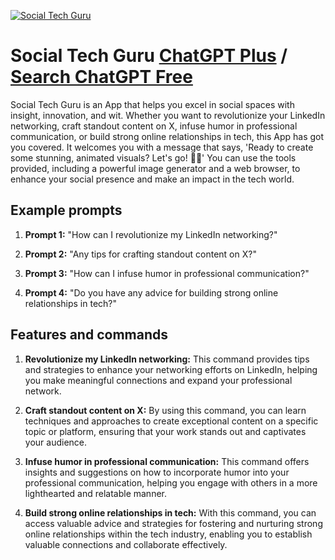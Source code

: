 
[![Social Tech Guru](https://files.oaiusercontent.com/file-CvLCZirl2Jhq0wops3eZ02qB?se=2123-10-18T23%3A23%3A49Z&sp=r&sv=2021-08-06&sr=b&rscc=max-age%3D31536000%2C%20immutable&rscd=attachment%3B%20filename%3Da4ecf0ed-2625-43c0-aa4a-97ee04d6d32d.png&sig=mu%2BOifZOWD98vG%2BcviA4yzjcdGTHytdzCO48ShtByPE%3D)](https://chat.openai.com/g/g-5XxIYRHqj-social-tech-guru)

# Social Tech Guru [ChatGPT Plus](https://chat.openai.com/g/g-5XxIYRHqj-social-tech-guru) / [Search ChatGPT Free](https://gptcall.net/index.html#/?search=Social%20Tech%20Guru)

Social Tech Guru is an App that helps you excel in social spaces with insight, innovation, and wit. Whether you want to revolutionize your LinkedIn networking, craft standout content on X, infuse humor in professional communication, or build strong online relationships in tech, this App has got you covered. It welcomes you with a message that says, 'Ready to create some stunning, animated visuals? Let's go! 👨‍💻' You can use the tools provided, including a powerful image generator and a web browser, to enhance your social presence and make an impact in the tech world.

## Example prompts

1. **Prompt 1:** "How can I revolutionize my LinkedIn networking?"

2. **Prompt 2:** "Any tips for crafting standout content on X?"

3. **Prompt 3:** "How can I infuse humor in professional communication?"

4. **Prompt 4:** "Do you have any advice for building strong online relationships in tech?"

## Features and commands

1. **Revolutionize my LinkedIn networking:** This command provides tips and strategies to enhance your networking efforts on LinkedIn, helping you make meaningful connections and expand your professional network.

2. **Craft standout content on X:** By using this command, you can learn techniques and approaches to create exceptional content on a specific topic or platform, ensuring that your work stands out and captivates your audience.

3. **Infuse humor in professional communication:** This command offers insights and suggestions on how to incorporate humor into your professional communication, helping you engage with others in a more lighthearted and relatable manner.

4. **Build strong online relationships in tech:** With this command, you can access valuable advice and strategies for fostering and nurturing strong online relationships within the tech industry, enabling you to establish valuable connections and collaborate effectively.


